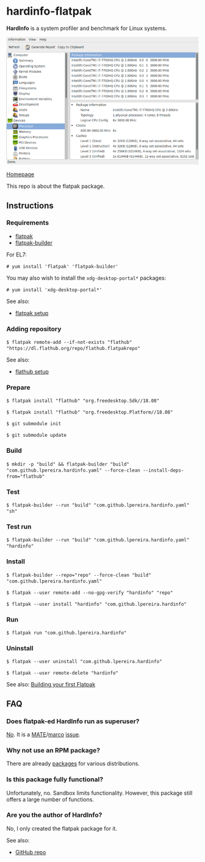 # hardinfo-flatpak

**HardInfo** is a system profiler and benchmark for Linux systems.

![hardinfo-flatpak screenshot](hardinfo-flatpak.png)

[Homepage](http://hardinfo.org)

This repo is about the flatpak package.

## Instructions

### Requirements

* [flatpak](https://github.com/flatpak/flatpak)
* [flatpak-builder](https://github.com/flatpak/flatpak-builder)

For EL7:

```
# yum install 'flatpak' 'flatpak-builder'
```

You may also wish to install the `xdg-desktop-portal*` packages:

```
# yum install 'xdg-desktop-portal*'
```

See also:

* [flatpak setup](https://flatpak.org/setup)

### Adding repository

```
$ flatpak remote-add --if-not-exists "flathub" "https://dl.flathub.org/repo/flathub.flatpakrepo"
```

See also:

* [flathub setup](http://docs.flatpak.org/en/latest/using-flatpak.html#add-a-remote)

### Prepare

```
$ flatpak install "flathub" "org.freedesktop.Sdk//18.08"
```

```
$ flatpak install "flathub" "org.freedesktop.Platform//18.08"
```

```
$ git submodule init
```

```
$ git submodule update
```

### Build

```
$ mkdir -p "build" && flatpak-builder "build" "com.github.lpereira.hardinfo.yaml" --force-clean --install-deps-from="flathub"
```

### Test

```
$ flatpak-builder --run "build" "com.github.lpereira.hardinfo.yaml" "sh"
```

### Test run

```
$ flatpak-builder --run "build" "com.github.lpereira.hardinfo.yaml" "hardinfo"
```

### Install

```
$ flatpak-builder --repo="repo" --force-clean "build" "com.github.lpereira.hardinfo.yaml"
```

```
$ flatpak --user remote-add --no-gpg-verify "hardinfo" "repo"
```

```
$ flatpak --user install "hardinfo" "com.github.lpereira.hardinfo"
```

### Run

```
$ flatpak run "com.github.lpereira.hardinfo"
```

### Uninstall

```
$ flatpak --user uninstall "com.github.lpereira.hardinfo"
```

```
$ flatpak --user remote-delete "hardinfo"
```

See also: [Building your first Flatpak](http://docs.flatpak.org/en/latest/first-build.html)

## FAQ

### Does flatpak-ed HardInfo run as superuser?

[No](https://github.com/flatpak/flatpak/issues/1557). It is a [MATE](https://github.com/mate-desktop)/[marco](https://github.com/mate-desktop/marco) [issue](https://github.com/mate-desktop/marco/issues/301).

### Why not use an RPM package?

There are already [packages](https://pkgs.org/download/hardinfo) for various distributions.

### Is this package fully functional?

Unfortunately, no. Sandbox limits functionality. However, this package still offers a large number of functions.

### Are you the author of HardInfo?

No, I only created the flatpak package for it.

See also:

* [GitHub repo](https://github.com/lpereira/hardinfo)

